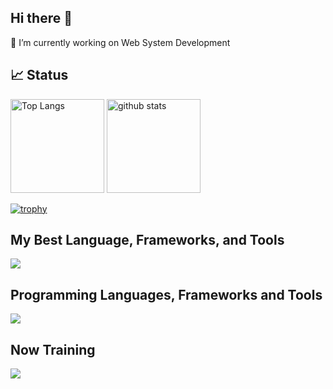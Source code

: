 <h2 align="left">Hi there 👋</h2>

<p align="left">
🔭 I’m currently working on Web System Development
</p>

<h2 align="left">📈 Status</h2>
<p align="left">

  <img alt="Top Langs" height="150px" src="https://ghrstats-hirototsujiis-projects.vercel.app/api/top-langs/?username=HirotoTsujii&layout=compact&include_all_commits=true&show_icons=true&theme=flat" />
  <img alt="github stats" height="150px" src="https://ghrstats-hirototsujiis-projects.vercel.app/api?username=HirotoTsujii&include_all_commits=true&show_icons=true&show_icons=true&theme=flat" />
</p>



[![trophy](https://ghrstats-git-main-hirototsujiis-projects.vercel.app/?username=HirotoTsujii&theme=flat&column=9&count_private=true
)](https://github.com/ryo-ma/github-profile-trophy)


<h2 align="left">My Best Language, Frameworks, and Tools</h2>
<p align="left">
  <a href="https://skillicons.dev">
    <img src="https://skillicons.dev/icons?i=typescript,js,dart,php,py,nextjs,react,vue,nodejs,flutter,figma,vscode,wordpress&perline=18&theme=light" />
  </a>
</p>

<h2 align="left">Programming Languages, Frameworks and Tools</h2>
<p align="left">
  <a href="https://skillicons.dev">
    <img src="https://skillicons.dev/icons?i=go,redux,laravel,ruby,rails,jquery,pytorch,androidstudio,ai,materialui,docker,linux,postgres,aws,git&perline=18&theme=light" />
  </a>
</p>

<h2 align="left">Now Training</h2>
<p align="left">
  <a href="https://skillicons.dev">
    <img src="https://skillicons.dev/icons?i=django,cs,kubernetes,firebase,gitlab,anaconda,github&perline=18&theme=light" />
  </a>
</p>

<!--
**HirotoTsujii/HirotoTsujii** is a ✨ _special_ ✨ repository because its `README.md` (this file) appears on your GitHub profile.

Here are some ideas to get you started:

- 🔭 I’m currently working on ...
- 🌱 I’m currently learning ...
- 👯 I’m looking to collaborate on ...
- 🤔 I’m looking for help with ...
- 💬 Ask me about ...
- 📫 How to reach me: ...
- 😄 Pronouns: ...
- ⚡ Fun fact: ...
-->
